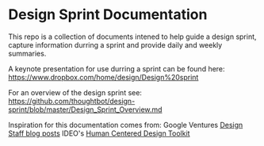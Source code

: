 # Design Sprint Documentation

This repo is a collection of documents intened to help guide a design sprint,
capture information durring a sprint and provide daily and weekly summaries.

A keynote presentation for use durring a sprint can be found here:
https://www.dropbox.com/home/design/Design%20sprint

For an overview of the design sprint see:
https://github.com/thoughtbot/design-sprint/blob/master/Design_Sprint_Overview.md

Inspiration for this documentation comes from:
Google Ventures [Design Staff blog posts](http://www.designstaff.org/articles/product-design-sprint-2012-10-02.html)
IDEO's [Human Centered Design Toolkit](http://www.ideo.com/work/human-centered-design-toolkit/)

